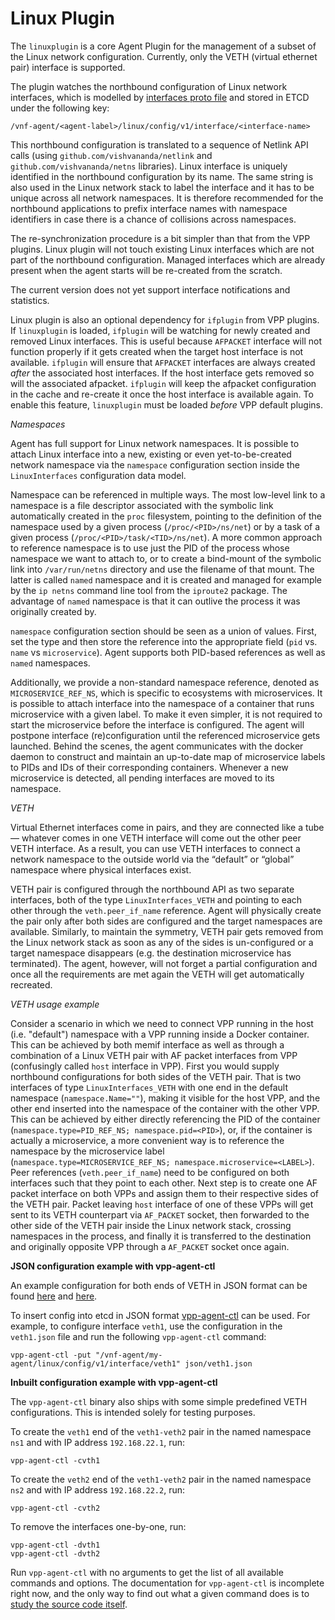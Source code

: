 # Linux Plugin

The `linuxplugin` is a core Agent Plugin for the management of a subset of the Linux
network configuration. Currently, only the VETH (virtual ethernet pair) interface is supported.

The plugin watches the northbound configuration of Linux network interfaces,
which is modelled by [interfaces proto file](common/model/interfaces/interfaces.proto)
and stored in ETCD under the following key:

```
/vnf-agent/<agent-label>/linux/config/v1/interface/<interface-name>
```

This northbound configuration is translated to a sequence of Netlink API
calls (using `github.com/vishvananda/netlink` and `github.com/vishvananda/netns` libraries).
Linux interface is uniquely identified in the northbound configuration by its name. The same string is also used
in the Linux network stack to label the interface and it has to be unique across all network namespaces.
It is therefore recommended for the northbound applications to prefix interface names with namespace
identifiers in case there is a chance of collisions across namespaces.

The re-synchronization procedure is a bit simpler than that from the VPP plugins. Linux plugin will not touch existing
Linux interfaces which are not part of the northbound configuration. Managed interfaces which are already present when
the agent starts will be re-created from the scratch.

The current version does not yet support interface notifications and statistics.

Linux plugin is also an optional dependency for `ifplugin` from VPP plugins. If `linuxplugin` is loaded, `ifplugin` will
be watching for newly created and removed Linux interfaces. This is useful because `AFPACKET` interface will not function
properly if it gets created when the target host interface is not available. `ifplugin` will ensure that `AFPACKET` interfaces
are always created *after* the associated host interfaces. If the host interface gets removed so will the associated
afpacket. `ifplugin` will keep the afpacket configuration in the cache and re-create it once the host interface is available again.
To enable this feature, `linuxplugin` must be loaded *before* VPP default plugins.


*Namespaces*

Agent has full support for Linux network namespaces. It is possible to attach Linux interface into a new, existing
or even yet-to-be-created network namespace via the `namespace` configuration section inside the `LinuxInterfaces` configuration data model.

Namespace can be referenced in multiple ways. The most low-level link to a namespace is
a file descriptor associated with the symbolic link automatically created in the `proc` filesystem, pointing to the definition
of the namespace used by a given process (`/proc/<PID>/ns/net`) or by a task of a given process (`/proc/<PID>/task/<TID>/ns/net`).
A more common approach to reference namespace is to use just the PID of the process whose
namespace we want to attach to, or to create a bind-mount of the symbolic link into `/var/run/netns` directory and use the
filename of that mount. The latter is called `named` namespace and it is created and managed for example by
the `ip netns` command line tool from the `iproute2` package. The advantage of `named` namespace
is that it can outlive the process it was originally created by.

`namespace` configuration section should be seen as a union of values. First, set the type and then store the reference
into the appropriate field (`pid` vs. `name` vs `microservice`).
Agent supports both PID-based references as well as `named` namespaces.

Additionally, we provide a non-standard namespace reference, denoted as `MICROSERVICE_REF_NS`, which is specific to ecosystems
with microservices. It is possible to attach interface into the namespace of a container that runs microservice with a given label.
To make it even simpler, it is not required to start the microservice before the interface is configured. The agent will postpone
interface (re)configuration until the referenced microservice gets launched. Behind the scenes, the agent communicates with
the docker daemon to construct and maintain an up-to-date map of microservice labels to PIDs and IDs of their corresponding
containers. Whenever a new microservice is detected, all pending interfaces are moved to its namespace.

*VETH*

Virtual Ethernet interfaces come in pairs, and they are connected like a tube — whatever comes in one VETH
interface will come out the other peer VETH interface. As a result, you can use VETH interfaces to connect
a network namespace to the outside world via the “default” or “global” namespace where physical interfaces
exist.

VETH pair is configured through the northbound API as two separate interfaces, both of the type `LinuxInterfaces_VETH`
and pointing to each other through the `veth.peer_if_name` reference.
Agent will physically create the pair only after both sides are configured and the target namespaces are available. 
Similarly, to maintain the symmetry, VETH pair gets removed from the Linux network stack as soon as any of the sides is
un-configured or a target namespace disappears (e.g. the destination microservice has terminated). The agent, however,
will not forget a partial configuration and once all the requirements are met again the VETH will get automatically recreated. 

*VETH usage example*

Consider a scenario in which we need to connect VPP running in the host (i.e. "default")
namespace with a VPP running inside a Docker container. This can be achieved by both memif interface
as well as through a combination of a Linux VETH pair with AF packet interfaces from VPP (confusingly called `host` interface in VPP).
First you would supply northbound configurations for both sides of the VETH pair. That is two interfaces
of type `LinuxInterfaces_VETH` with one end in the default namespace (`namespace.Name=""`), making it visible for the host VPP,
and the other end inserted into the namespace of the container with the other VPP. This can be achieved by either directly referencing
the PID of the container (`namespace.type=PID_REF_NS; namespace.pid=<PID>`), or, if the container is actually a microservice,
a more convenient way is to reference the namespace by the microservice label
(`namespace.type=MICROSERVICE_REF_NS; namespace.microservice=<LABEL>`).
Peer references (`veth.peer_if_name`) need to be configured on both interfaces such that they point to each other.
Next step is to create one AF packet interface on both VPPs and assign them to their respective sides of the VETH pair.
Packet leaving `host` interface of one of these VPPs will get sent to its VETH counterpart via `AF_PACKET` socket, then forwarded
to the other side of the VETH pair inside the Linux network stack, crossing namespaces in the process, and finally it is transferred
to the destination and originally opposite VPP through a `AF_PACKET` socket once again.

**JSON configuration example with vpp-agent-ctl**

An example configuration for both ends of VETH in JSON format can
be found [here](../../cmd/vpp-agent-ctl/json/veth1.json) and [here](../../cmd/vpp-agent-ctl/json/veth2.json).

To insert config into etcd in JSON format [vpp-agent-ctl](../../cmd/vpp-agent-ctl/main.go)
can be used. For example, to configure interface `veth1`, use the configuration in the `veth1.json` file and
run the following `vpp-agent-ctl` command:
```
vpp-agent-ctl -put "/vnf-agent/my-agent/linux/config/v1/interface/veth1" json/veth1.json
```

**Inbuilt configuration example with vpp-agent-ctl**

The `vpp-agent-ctl` binary also ships with some simple predefined VETH configurations.
This is intended solely for testing purposes.

To create the `veth1` end of the `veth1-veth2` pair in the named namespace `ns1` and with IP address `192.168.22.1`, run:
```
vpp-agent-ctl -cvth1
```

To create the `veth2` end of the `veth1-veth2` pair in the named namespace `ns2` and with IP address `192.168.22.2`, run:
```
vpp-agent-ctl -cvth2
```

To remove the interfaces one-by-one, run:
```
vpp-agent-ctl -dvth1
vpp-agent-ctl -dvth2
```

Run `vpp-agent-ctl` with no arguments to get the list of all available commands and options.
The documentation for `vpp-agent-ctl` is incomplete right now, and the only way to find out
what a given command does is to [study the source code itself](../../cmd/vpp-agent-ctl/main.go).